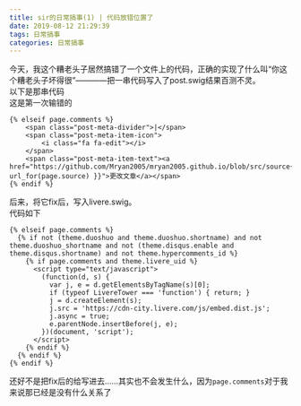 ```yaml
---
title: sir的日常搞事(1) | 代码放错位置了 
date: 2019-08-12 21:29:39
tags: 日常搞事
categories: 日常搞事
---
```


今天，我这个糟老头子居然搞错了一个文件上的代码，正确的实现了什么叫“你这个糟老头子坏得很”————把一串代码写入了post.swig结果百测不灵。  
以下是那串代码  
这是第一次输错的  

```swig
{% elseif page.comments %}
    <span class="post-meta-divider">|</span>
    <span class="post-meta-item-icon">
        <i class="fa fa-edit"></i>
    </span>
    <span class="post-meta-item-text"><a href="https://github.com/Mryan2005/mryan2005.github.io/blob/src/source{{ url_for(page.source) }}">更改文章</a></span>
{% endif %}
```

后来，将它fix后，写入livere.swig。  
代码如下  

```swig
{% elseif page.comments %}
  {% if not (theme.duoshuo and theme.duoshuo.shortname) and not theme.duoshuo_shortname and not (theme.disqus.enable and theme.disqus.shortname) and not theme.hypercomments_id %}
    {% if page.comments and theme.livere_uid %}
      <script type="text/javascript">
        (function(d, s) {
          var j, e = d.getElementsByTagName(s)[0];
          if (typeof LivereTower === 'function') { return; }
          j = d.createElement(s);
          j.src = 'https://cdn-city.livere.com/js/embed.dist.js';
          j.async = true;
          e.parentNode.insertBefore(j, e);
        })(document, 'script');
      </script>
    {% endif %}
  {% endif %}
{% endif %}
```

还好不是把fix后的给写进去……其实也不会发生什么，因为``page.comments``对于我来说那已经是没有什么关系了
